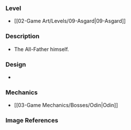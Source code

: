 ### Level
- [[02-Game Art/Levels/09-Asgard|09-Asgard]]
### Description
- The All-Father himself.
### Design
- 
### Mechanics
- [[03-Game Mechanics/Bosses/Odin|Odin]]
### Image References
